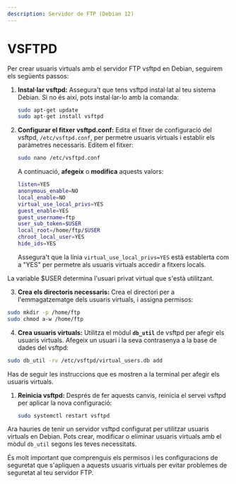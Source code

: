 ```yaml
---
description: Servidor de FTP (Debian 12)
---
```


# VSFTPD

Per crear usuaris virtuals amb el servidor FTP vsftpd en Debian, seguirem els següents passos:

1.  **Instal·lar vsftpd:** Assegura't que tens vsftpd instal·lat al teu sistema Debian. Si no és així, pots instal·lar-lo amb la comanda:

    ```bash
    sudo apt-get update
    sudo apt-get install vsftpd
    ```
2.  **Configurar el fitxer vsftpd.conf:** Edita el fitxer de configuració del vsftpd, `/etc/vsftpd.conf`, per permetre usuaris virtuals i establir els paràmetres necessaris. Editem el fitxer:

    ```bash
    sudo nano /etc/vsftpd.conf
    ```

    A continuació, **afegeix** o **modifica** aquests valors:

    ```bash
    listen=YES
    anonymous_enable=NO
    local_enable=NO
    virtual_use_local_privs=YES
    guest_enable=YES
    guest_username=ftp
    user_sub_token=$USER
    local_root=/home/ftp/$USER
    chroot_local_user=YES
    hide_ids=YES
    ```

    Assegura't que la línia `virtual_use_local_privs=YES` està establerta com a "YES" per permetre als usuaris virtuals accedir a fitxers locals.

La variable $USER determina l'usuari privat virtual que s'està utilitzant.



3. **Crea els directoris necessaris:** Crea el directori per a l'emmagatzematge dels usuaris virtuals, i assigna permisos:

```bash
sudo mkdir -p /home/ftp
sudo chmod a-w /home/ftp
```

4. **Crea usuaris virtuals:** Utilitza el mòdul **`db_util`** de vsftpd per afegir els usuaris virtuals. Afegeix un usuari i la seva contrasenya a la base de dades del vsftpd:

```bash
sudo db_util -rv /etc/vsftpd/virtual_users.db add
```

Has de seguir  les instruccions que es mostren a la terminal per afegir els usuaris virtuals.

1.  **Reinicia vsftpd:** Després de fer aquests canvis, reinicia el servei vsftpd per aplicar la nova configuració:

    ```bash
    sudo systemctl restart vsftpd
    ```

Ara hauries de tenir un servidor vsftpd configurat per utilitzar usuaris virtuals en Debian. Pots crear, modificar o eliminar usuaris virtuals amb el mòdul `db_util` segons les teves necessitats.&#x20;

És molt important que  comprenguis els permisos i les configuracions de seguretat que s'apliquen a aquests usuaris virtuals per evitar problemes de seguretat al teu servidor FTP.
